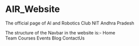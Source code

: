 # AIR_Website
The official page of AI and Robotics Club NIT Andhra Pradesh


The structure of the Navbar in the website is:-
    Home	
    Team
    Courses
    Events
    Blog
    ContactUs
